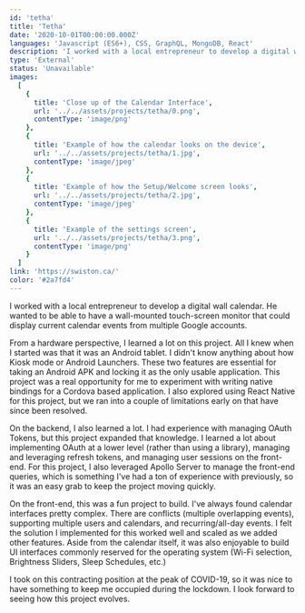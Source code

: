 ```yaml
---
id: 'tetha'
title: 'Tetha'
date: '2020-10-01T00:00:00.000Z'
languages: 'Javascript (ES6+), CSS, GraphQL, MongoDB, React'
description: 'I worked with a local entrepreneur to develop a digital wall calendar. He wanted to be able to have a wall-mounted touch-screen monitor that could display current calendar events from multiple Google accounts.'
type: 'External'
status: 'Unavailable'
images:
  [
    {
      title: 'Close up of the Calendar Interface',
      url: '../../assets/projects/tetha/0.png',
      contentType: 'image/png'
    },
    {
      title: 'Example of how the calendar looks on the device',
      url: '../../assets/projects/tetha/1.jpg',
      contentType: 'image/jpeg'
    },
    {
      title: 'Example of how the Setup/Welcome screen looks',
      url: '../../assets/projects/tetha/2.jpg',
      contentType: 'image/jpeg'
    },
    {
      title: 'Example of the settings screen',
      url: '../../assets/projects/tetha/3.png',
      contentType: 'image/png'
    }
  ]
link: 'https://swiston.ca/'
color: '#2a7fd4'
---
```


I worked with a local entrepreneur to develop a digital wall calendar. He wanted to be able to have a wall-mounted touch-screen monitor that could display current calendar events from multiple Google accounts.

From a hardware perspective, I learned a lot on this project. All I knew when I started was that it was an Android tablet. I didn't know anything about how Kiosk mode or Android Launchers. These two features are essential for taking an Android APK and locking it as the only usable application. This project was a real opportunity for me to experiment with writing native bindings for a Cordova based application. I also explored using React Native for this project, but we ran into a couple of limitations early on that have since been resolved.

On the backend, I also learned a lot. I had experience with managing OAuth Tokens, but this project expanded that knowledge. I learned a lot about implementing OAuth at a lower level (rather than using a library), managing and leveraging refresh tokens, and managing user sessions on the front-end. For this project, I also leveraged Apollo Server to manage the front-end queries, which is something I've had a ton of experience with previously, so it was an easy grab to keep the project moving quickly.

On the front-end, this was a fun project to build. I've always found calendar interfaces pretty complex. There are conflicts (multiple overlapping events), supporting multiple users and calendars, and recurring/all-day events. I felt the solution I implemented for this worked well and scaled as we added other features. Aside from the calendar itself, it was also enjoyable to build UI interfaces commonly reserved for the operating system (Wi-Fi selection, Brightness Sliders, Sleep Schedules, etc.)

I took on this contracting position at the peak of COVID-19, so it was nice to have something to keep me occupied during the lockdown. I look forward to seeing how this project evolves.
